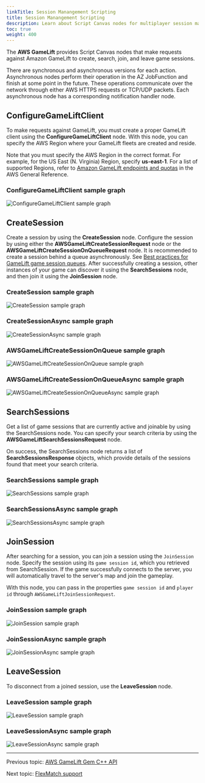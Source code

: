 ```yaml
---
linkTitle: Session Manangement Scripting
title: Session Manangement Scripting
description: Learn about Script Canvas nodes for multiplayer session management in the AWS GameLift Gem in Open 3D Engine (O3DE).
toc: true
weight: 400
---
```



The **AWS GameLift** provides Script Canvas nodes that make requests against Amazon GameLift to create, search, join, and leave game sessions.

There are synchronous and asynchronous versions for each action. Asynchronous nodes perform their operation in the AZ JobFunction and finish at some point in the future. These operations communicate over the network through either AWS HTTPS requests or TCP/UDP packets. Each asynchronous node has a corresponding notification handler node.

## ConfigureGameLiftClient

To make requests against GameLift, you must create a proper GameLift client using the **ConfigureGameLiftClient** node. With this node, you can specify the AWS Region where your GameLift fleets are created and reside.

Note that you must specify the AWS Region in the correct format. For example, for the US East (N. Virginia) Region, specify **us-east-1**. For a list of supported Regions, refer to [Amazon GameLift endpoints and quotas](https://docs.aws.amazon.com/general/latest/gr/gamelift.html) in the AWS General Reference.


### ConfigureGameLiftClient sample graph

![ConfigureGameLiftClient sample graph](/images/user-guide/gems/reference/aws/aws-gamelift/configureclient.PNG)


## CreateSession

Create a session by using the **CreateSession** node. Configure the session by using either the **AWSGameLiftCreateSessionRequest** node or the **AWSGameLiftCreateSessionOnQueueRequest** node.
It is recommended to create a session behind a queue asynchronously. See [Best practices for GameLift game session queues](https://docs.aws.amazon.com/gamelift/latest/developerguide/queues-best-practices.html).
After successfully creating a session, other instances of your game can discover it using the **SearchSessions** node, and then join it using the **JoinSession** node.

### CreateSession sample graph

![CreateSession sample graph](/images/user-guide/gems/reference/aws/aws-gamelift/createsession.PNG)


### CreateSessionAsync sample graph

![CreateSessionAsync sample graph](/images/user-guide/gems/reference/aws/aws-gamelift/createsessionasync.PNG)


### AWSGameLiftCreateSessionOnQueue sample graph
![AWSGameLiftCreateSessionOnQueue sample graph](/images/user-guide/gems/reference/aws/aws-gamelift/createsessiononqueue.PNG)


### AWSGameLiftCreateSessionOnQueueAsync sample graph
![AWSGameLiftCreateSessionOnQueueAsync sample graph](/images/user-guide/gems/reference/aws/aws-gamelift/createsessiononqueueasync.PNG)


## SearchSessions

Get a list of game sessions that are currently active and joinable by using the SearchSessions node. You can specify your search criteria by using the **AWSGameLiftSearchSessionsRequest** node.

On success, the SearchSessions node returns a list of **SearchSessionsResponse** objects, which provide details of the sessions found that meet your search criteria.

### SearchSessions sample graph

![SearchSessions sample graph](/images/user-guide/gems/reference/aws/aws-gamelift/searchsessions.PNG)
  

### SearchSessionsAsync sample graph

![SearchSessionsAsync sample graph](/images/user-guide/gems/reference/aws/aws-gamelift/searchsessionasync.PNG)


## JoinSession

After searching for a session, you can join a session using the `JoinSession` node. Specify the session using its `game session id`, which you retrieved from SearchSession. If the game successfully connects to the server, you will automatically travel to the server's map and join the gameplay.

With this node, you can pass in the properties `game session id` and `player id` through `AWSGameLiftJoinSessionRequest`.

  
### JoinSession sample graph

![JoinSession sample graph](/images/user-guide/gems/reference/aws/aws-gamelift/joinsession.PNG)


### JoinSessionAsync sample graph

![JoinSessionAsync sample graph](/images/user-guide/gems/reference/aws/aws-gamelift/joinsessionasync.PNG)


## LeaveSession

To disconnect from a joined session, use the **LeaveSession** node.


### LeaveSession sample graph

![LeaveSession sample graph](/images/user-guide/gems/reference/aws/aws-gamelift/leavesession.PNG)  


### LeaveSessionAsync sample graph

![LeaveSessionAsync sample graph](/images/user-guide/gems/reference/aws/aws-gamelift/leavesessionasync.PNG)  


---
Previous topic: [AWS GameLift Gem C++ API](cpp-api/)

Next topic: [FlexMatch support](/docs/user-guide/gems/reference/aws/aws-gamelift/flexmatch/)
